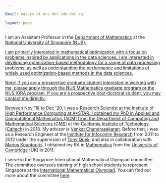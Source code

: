 ```yaml
---

Email: matsys at nus dot edu dot sg

layout: page
---
```


I am an Assistant Professor in the <a href="https://www.math.nus.edu.sg/">Department of Mathematics</a> at the <a href="http://nus.edu.sg/">National University of Singapore (NUS).

I am primarily interested in mathematical optimization with a focus on problems inspired by applications in the data sciences. I am interested in developing optimization-based methodology for a range of data processing problems, as well as understanding the performance and limitations of widely used optimization-based methods in the data sciences.
	
Note: If you are a prospective graduate student interested in working with me, please apply through the NUS Mathematics graduate program or the NUS IORA program. If you are a prospective post-doctoral student, you may contact me directly.  

Between Nov '18 to Dec '20, I was a Research Scientist at the Institute of High Performance Computing at A*STAR.  I obtained my PhD in Applied and Computational Mathematics (ACM) from the <a href = "http://www.cms.caltech.edu/">Department of Computing and Mathematical Sciences (CMS)</a> at the <a href="http://www.caltech.edu/">California Institute of Technology (Caltech)</a> in 2018.  My advisor is <a href="http://users.cms.caltech.edu/~venkatc/">Venkat Chandrasekaran</a>.  Before that, I was as a Research Engineer at the <a href = "http://www.i2r.a-star.edu.sg/">Institute for Infocomm Research</a> from 2011 to 2012 under the supervision of <a href="http://people.sutd.edu.sg/~tonyquek/">Tony Quek</a>, and also in collaboration with <a href = "http://scholar.google.com/citations?user=QG9iXtUAAAAJ&hl=en">Marios Kountouris</a>.  I obtained my BA in <a href = "http://www.maths.cam.ac.uk/">Mathematics</a> from the <a href = "http://www.cam.ac.uk/">University of Cambridge</a> (UK) in 2011.  

I serve in the Singapore International Mathematical Olympiad committee.  The committee oversees training of high school students to represent Singapore at the <a href="https://www.imo-official.org/default.aspx">International Mathematical Olympiad</a>.  You can find out more about the committee <a href="https://sms.math.nus.edu.sg/Simo/Simo.htm">here</a>.
